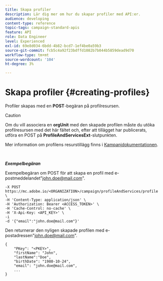 ```yaml
---
title: Skapa profiler
description: Lär dig mer om hur du skapar profiler med API:er.
audience: developing
content-type: reference
topic-tags: campaign-standard-apis
feature: API
role: Data Engineer
level: Experienced
exl-id: 69e8d034-6bdd-4b82-bcd7-1ef4be0a59b3
source-git-commit: fcb5c4a92f23bdffd1082b7b044b5859dead9d70
workflow-type: tm+mt
source-wordcount: '104'
ht-degree: 3%

---
```


# Skapa profiler {#creating-profiles}

Profiler skapas med en **POST**-begäran på profilresursen.

>[!CAUTION]
>
>Om du vill associera en <b>orgUnit</b> med den skapade profilen måste du utöka profilresursen med det här fältet och, efter att tillägget har publicerats, utföra en POST på <b>ProfileAndServicesExt</b>-slutpunkten.
>
>Mer information om profilens resurstillägg finns i <a href="https://helpx.adobe.com/campaign/standard/administration/using/organizational-units.html#partitioning-profiles">Kampanjdokumentationen</a>.

<br/>

***Exempelbegäran***

Exempelbegäran om POST för att skapa en profil med e-postmeddelandet&quot;john.doe@mail.com&quot;.

```
-X POST https://mc.adobe.io/<ORGANIZATION>/campaign/profileAndServices/profile \
-H 'Content-Type: application/json' \
-H 'Authorization: Bearer <ACCESS_TOKEN>' \
-H 'Cache-Control: no-cache' \
-H 'X-Api-Key: <API_KEY>' \
-i
-d '{"email":"john.doe@mail.com"}'
```

Den returnerar den nyligen skapade profilen med e-postadressen&quot;john.doe@mail.com&quot;.

```
{
    "PKey": "<PKEY>",
    "firstName": "John",
    "lastName":"Doe",
    "birthDate": "1980-10-24",
    "email": "john.doe@mail.com",
    ...
}
```
